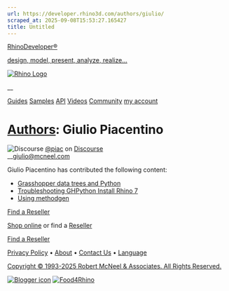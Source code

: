 ```yaml
---
url: https://developer.rhino3d.com/authors/giulio/
scraped_at: 2025-09-08T15:53:27.165427
title: Untitled
---
```


[RhinoDeveloper®](/)

[design, model, present, analyze, realize...](/)

[![Rhino Logo](https://developer.rhino3d.com/images/rhinodevlogo.png)](/)

__

[Guides](https://developer.rhino3d.com/guides)
[Samples](https://developer.rhino3d.com/samples)
[API](https://developer.rhino3d.com/api)
[Videos](https://developer.rhino3d.com/videos)
[Community](https://discourse.mcneel.com/c/rhino-developer) [my account
](https://www.rhino3d.com/my-account/ "Manage your account, licenses, and
teams")

# [Authors](https://developer.rhino3d.com/authors): Giulio Piacentino

  
![Discourse](https://files.mcneel.com/rhino/mcneel_discourse_new.ico)
[@piac](https://discourse.mcneel.com/u/piac/activity) on
[Discourse](https://discourse.mcneel.com/c/rhino-developer)  
 __[giulio@mcneel.com](mailto:giulio@mcneel.com)  
  

Giulio Piacentino has contributed the following content:

  * [Grasshopper data trees and Python](https://developer.rhino3d.com/guides/rhinopython/grasshopper-datatrees-and-python/ "This guide describes how to use data trees in Python.")
  * [Troubleshooting GHPython Install Rhino 7](https://developer.rhino3d.com/guides/rhinopython/7/python-troubleshooting-install/)
  * [Using methodgen](https://developer.rhino3d.com/guides/rhinocommon/using-methodgen/ "This guide covers the automatic pInvoke call generator and enum synchronization utility called methodgen.")

[Find a Reseller](https://www.rhino3d.com/sales)

[Shop online](https://www.rhino3d.com/store) or find a
[Reseller](https://www.rhino3d.com/sales)

[Find a Reseller](https://www.rhino3d.com/sales)

[Privacy Policy](https://www.rhino3d.com/privacy) •
[About](https://www.rhino3d.com/mcneel/about) • [Contact
Us](https://www.rhino3d.com/mcneel/contact) • [
Language](https://www.rhino3d.com/language "Change to a different region or
language")

[Copyright © 1993-2025 Robert McNeel & Associates. All Rights
Reserved.](https://www.rhino3d.com/mcneel/about)

[](https://www.facebook.com/McNeelRhinoceros/)
[](https://twitter.com/bobmcneel) [](https://www.linkedin.com/groups/75313/)
[](https://www.youtube.com/user/RhinoGuide/videos) [](https://vimeo.com/rhino)
[![Blogger
icon](https://developer.rhino3d.com/images/blogger.svg)](http://blog.rhino3d.com/)
[![Food4Rhino](https://developer.rhino3d.com/images/f4r_icon_01.svg)](https://www.food4rhino.com)

